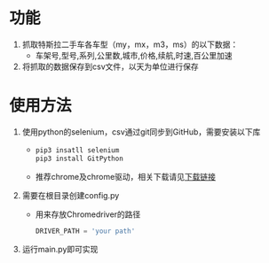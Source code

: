 # 功能

1. 抓取特斯拉二手车各车型（my，mx，m3，ms）的以下数据：
   - 车架号,型号,系列,公里数,城市,价格,续航,时速,百公里加速
2. 将抓取的数据保存到csv文件，以天为单位进行保存

# 使用方法

1. 使用python的selenium，csv通过git同步到GitHub，需要安装以下库

   - ```python
     pip3 insatll selenium
     pip3 install GitPython
     ```

   - 推荐chrome及chrome驱动，相关下载请见<a href="[下载内容  | ChromeDriver  | Chrome for Developers](https://developer.chrome.com/docs/chromedriver/downloads?hl=zh-cn)">下载链接</a>

2. 需要在根目录创建config.py

   - 用来存放Chromedriver的路径

     ```python 
     DRIVER_PATH = 'your path'
     ```

3. 运行main.py即可实现